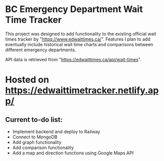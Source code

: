 # BC Emergency Department Wait Time Tracker

This project was designed to add functionality to the existing official wait times tracker by "https://www.edwaittimes.ca/". Features I plan to add eventually include historical wait time charts and comparisons between different emergency departments.

API data is retrieved from "https://edwaittimes.ca/api/wait-times".

# Hosted on https://edwaittimetracker.netlify.app/ 

## Current to-do list:

 - Implement backend and deploy to Railway
 - Connect to MongoDB
 - Add graph functionality
 - Add comparison functionality
 - Add a map and direction functions using Google Maps API
 